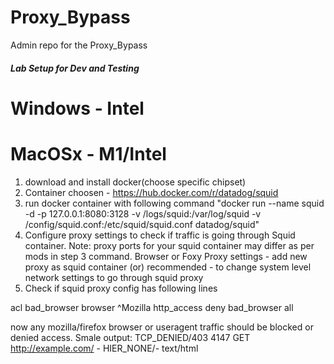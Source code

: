 # Proxy_Bypass
Admin repo for the Proxy_Bypass


##### Lab Setup for Dev and Testing #####

# Windows - Intel

# MacOSx - M1/Intel
1. download and install docker(choose specific chipset)
2. Container choosen - https://hub.docker.com/r/datadog/squid
3. run docker container with following command
"docker run --name squid -d -p 127.0.0.1:8080:3128 -v <fullpath>/logs/squid:/var/log/squid -v <fullpath>/config/squid.conf:/etc/squid/squid.conf datadog/squid"
4. Configure proxy settings to check if traffic is going through Squid container. Note: proxy ports for your squid container may differ as per mods in step 3 command.
Browser or Foxy Proxy settings - add new proxy as squid container
(or)
recommended - to change system level network settings to go through squid proxy
5. Check if squid proxy config has following lines

acl bad_browser browser ^Mozilla 
http_access deny bad_browser all

now any mozilla/firefox browser or useragent traffic should be blocked or denied access.
Smale output:
TCP_DENIED/403 4147 GET http://example.com/ - HIER_NONE/- text/html




